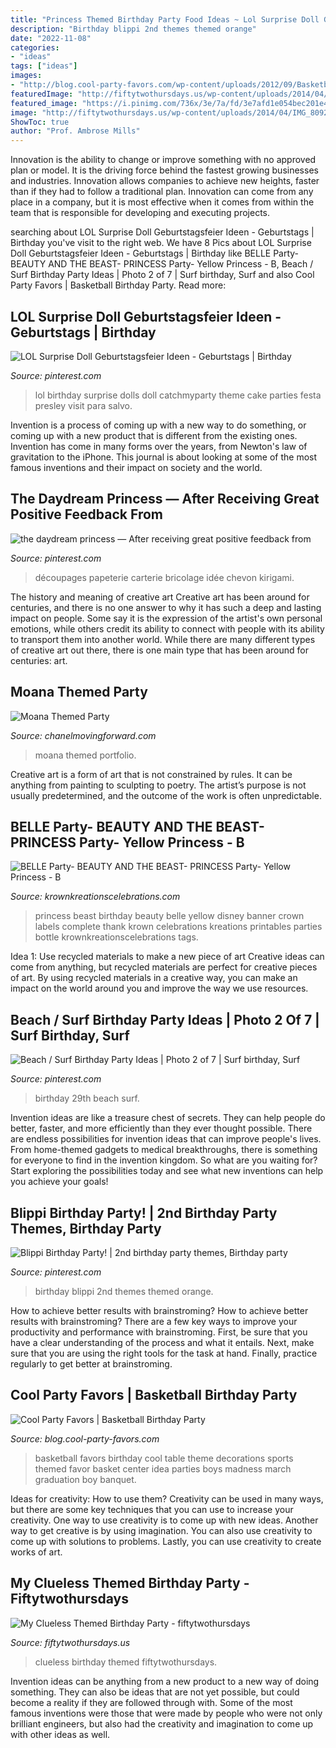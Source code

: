 ```yaml
---
title: "Princess Themed Birthday Party Food Ideas ~ Lol Surprise Doll Geburtstagsfeier Ideen"
description: "Birthday blippi 2nd themes themed orange"
date: "2022-11-08"
categories:
- "ideas"
tags: ["ideas"]
images:
- "http://blog.cool-party-favors.com/wp-content/uploads/2012/09/Basketball-Favors-739x1024.jpg"
featuredImage: "http://fiftytwothursdays.us/wp-content/uploads/2014/04/IMG_8092.jpg"
featured_image: "https://i.pinimg.com/736x/3e/7a/fd/3e7afd1e054bec201e4c11735c4324e5.jpg"
image: "http://fiftytwothursdays.us/wp-content/uploads/2014/04/IMG_8092.jpg"
ShowToc: true
author: "Prof. Ambrose Mills"
---
```



Innovation is the ability to change or improve something with no approved plan or model. It is the driving force behind the fastest growing businesses and industries. Innovation allows companies to achieve new heights, faster than if they had to follow a traditional plan. Innovation can come from any place in a company, but it is most effective when it comes from within the team that is responsible for developing and executing projects.

	

		
searching about LOL Surprise Doll Geburtstagsfeier Ideen - Geburtstags | Birthday you've visit to the right web. We have 8 Pics about LOL Surprise Doll Geburtstagsfeier Ideen - Geburtstags | Birthday like BELLE Party- BEAUTY AND THE BEAST- PRINCESS Party- Yellow Princess - B, Beach / Surf Birthday Party Ideas | Photo 2 of 7 | Surf birthday, Surf and also Cool Party Favors | Basketball Birthday Party. Read more:
		
    
## LOL Surprise Doll Geburtstagsfeier Ideen - Geburtstags | Birthday

<img loading=lazy src="https://i.pinimg.com/736x/f8/61/25/f86125b24ef69ec7ec74293c1511aaeb.jpg" onerror="this.onerror=null;this.src='https://tse3.mm.bing.net/th?id=OIP.-eAuUQpU2IIRK9tsv3VFJQHaJ3&amp;pid=15.1';" alt="LOL Surprise Doll Geburtstagsfeier Ideen - Geburtstags | Birthday">

_Source: pinterest.com_

>lol birthday surprise dolls doll catchmyparty theme cake parties festa presley visit para salvo. 

	

Invention is a process of coming up with a new way to do something, or coming up with a new product that is different from the existing ones. Invention has come in many forms over the years, from Newton's law of gravitation to the iPhone. This journal is about looking at some of the most famous inventions and their impact on society and the world.

    
## The Daydream Princess — After Receiving Great Positive Feedback From

<img loading=lazy src="https://i.pinimg.com/736x/7c/9a/ec/7c9aecc3bea0cc434693179f82dcd5b5.jpg" onerror="this.onerror=null;this.src='https://tse1.mm.bing.net/th?id=OIP.7GLEk99zv7cJGm4UobQLAgHaKX&amp;pid=15.1';" alt="the daydream princess — After receiving great positive feedback from">

_Source: pinterest.com_

>découpages papeterie carterie bricolage idée chevon kirigami. 

	

The history and meaning of creative art
Creative art has been around for centuries, and there is no one answer to why it has such a deep and lasting impact on people. Some say it is the expression of the artist's own personal emotions, while others credit its ability to connect with people with its ability to transport them into another world. While there are many different types of creative art out there, there is one main type that has been around for centuries: art.

    
## Moana Themed Party

<img loading=lazy src="https://chanelmovingforward.com/wp-content/uploads/2017/05/wsi-imageoptim-moana-punch.jpg" onerror="this.onerror=null;this.src='https://tse3.mm.bing.net/th?id=OIP.c5P2UzIsIUlQCOIQ45LwxQHaLL&amp;pid=15.1';" alt="Moana Themed Party">

_Source: chanelmovingforward.com_

>moana themed portfolio. 

	

Creative art is a form of art that is not constrained by rules. It can be anything from painting to sculpting to poetry. The artist’s purpose is not usually predetermined, and the outcome of the work is often unpredictable.

    
## BELLE Party- BEAUTY AND THE BEAST- PRINCESS Party- Yellow Princess - B

<img loading=lazy src="https://cdn.shopify.com/s/files/1/1128/1376/products/il_570xN.482665003_nlpd_3da83969-31bd-4613-9f08-3a48fe538a72_grande.jpg?v=1467016436" onerror="this.onerror=null;this.src='https://tse2.mm.bing.net/th?id=OIP.qVa9D2-lQNLu14ouY7ByVgAAAA&amp;pid=15.1';" alt="BELLE Party- BEAUTY AND THE BEAST- PRINCESS Party- Yellow Princess - B">

_Source: krownkreationscelebrations.com_

>princess beast birthday beauty belle yellow disney banner crown labels complete thank krown celebrations kreations printables parties bottle krownkreationscelebrations tags. 

	

Idea 1: Use recycled materials to make a new piece of art
Creative ideas can come from anything, but recycled materials are perfect for creative pieces of art. By using recycled materials in a creative way, you can make an impact on the world around you and improve the way we use resources.

    
## Beach / Surf Birthday Party Ideas | Photo 2 Of 7 | Surf Birthday, Surf

<img loading=lazy src="https://i.pinimg.com/736x/3e/7a/fd/3e7afd1e054bec201e4c11735c4324e5.jpg" onerror="this.onerror=null;this.src='https://tse1.mm.bing.net/th?id=OIP.AMKHJNFnkoqTgh2OVHKA_wHaJ3&amp;pid=15.1';" alt="Beach / Surf Birthday Party Ideas | Photo 2 of 7 | Surf birthday, Surf">

_Source: pinterest.com_

>birthday 29th beach surf. 

	

Invention ideas are like a treasure chest of secrets. They can help people do better, faster, and more efficiently than they ever thought possible. There are endless possibilities for invention ideas that can improve people's lives. From home-themed gadgets to medical breakthroughs, there is something for everyone to find in the invention kingdom. So what are you waiting for? Start exploring the possibilities today and see what new inventions can help you achieve your goals!

    
## Blippi Birthday Party! | 2nd Birthday Party Themes, Birthday Party

<img loading=lazy src="https://i.pinimg.com/736x/47/54/be/4754beab08efe5cfc9914bd47576db00.jpg" onerror="this.onerror=null;this.src='https://tse3.mm.bing.net/th?id=OIP.huNKOhDFrjemeTC1DMatUAHaJ3&amp;pid=15.1';" alt="Blippi Birthday Party! | 2nd birthday party themes, Birthday party">

_Source: pinterest.com_

>birthday blippi 2nd themes themed orange. 

	

How to achieve better results with brainstroming?
How to achieve better results with brainstroming? There are a few key ways to improve your productivity and performance with brainstroming. First, be sure that you have a clear understanding of the process and what it entails. Next, make sure that you are using the right tools for the task at hand. Finally, practice regularly to get better at brainstroming.

    
## Cool Party Favors | Basketball Birthday Party

<img loading=lazy src="http://blog.cool-party-favors.com/wp-content/uploads/2012/09/Basketball-Favors-739x1024.jpg" onerror="this.onerror=null;this.src='https://tse1.mm.bing.net/th?id=OIP.dgGt56amOblsK2ME3TWaKQHaKQ&amp;pid=15.1';" alt="Cool Party Favors | Basketball Birthday Party">

_Source: blog.cool-party-favors.com_

>basketball favors birthday cool table theme decorations sports themed favor basket center idea parties boys madness march graduation boy banquet. 

	

Ideas for creativity: How to use them?
Creativity can be used in many ways, but there are some key techniques that you can use to increase your creativity. One way to use creativity is to come up with new ideas. Another way to get creative is by using imagination. You can also use creativity to come up with solutions to problems. Lastly, you can use creativity to create works of art.

    
## My Clueless Themed Birthday Party - Fiftytwothursdays

<img loading=lazy src="http://fiftytwothursdays.us/wp-content/uploads/2014/04/IMG_8092.jpg" onerror="this.onerror=null;this.src='https://tse4.mm.bing.net/th?id=OIP.Sdmn_iYEHkfqFvCUY5u1nwHaLH&amp;pid=15.1';" alt="My Clueless Themed Birthday Party - fiftytwothursdays">

_Source: fiftytwothursdays.us_

>clueless birthday themed fiftytwothursdays. 

	

Invention ideas can be anything from a new product to a new way of doing something. They can also be ideas that are not yet possible, but could become a reality if they are followed through with. Some of the most famous inventions were those that were made by people who were not only brilliant engineers, but also had the creativity and imagination to come up with other ideas as well.

